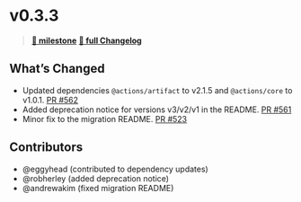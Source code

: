 # v0.3.3

> **[🎯 milestone](https://github.com/moclojer/moclojer/milestone/6?closed=1)**
> **[🔖 full Changelog](https://github.com/moclojer/moclojer/commits/v0.3.3)**


## What’s Changed

- Updated dependencies `@actions/artifact` to v2.1.5 and `@actions/core` to v1.0.1. [PR #562](https://github.com/actions/upload-artifact/pull/562)
- Added deprecation notice for versions v3/v2/v1 in the README. [PR #561](https://github.com/actions/upload-artifact/pull/561)
- Minor fix to the migration README. [PR #523](https://github.com/actions/upload-artifact/pull/523)

## Contributors

- @eggyhead (contributed to dependency updates)
- @robherley (added deprecation notice)
- @andrewakim (fixed migration README)
